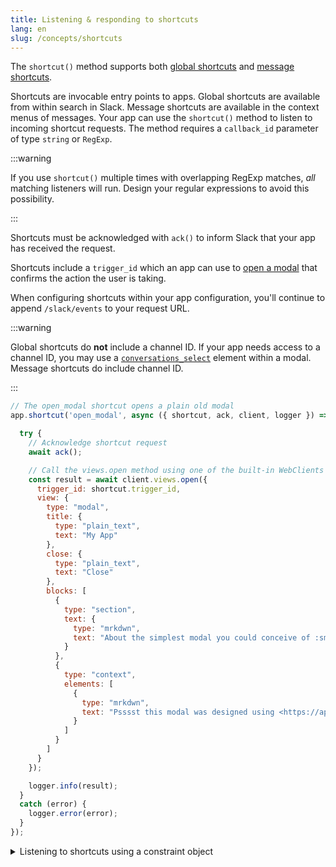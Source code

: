 ```yaml
---
title: Listening & responding to shortcuts
lang: en
slug: /concepts/shortcuts
---
```


The `shortcut()` method supports both [global shortcuts](https://api.slack.com/interactivity/shortcuts/using#global_shortcuts) and [message shortcuts](https://api.slack.com/interactivity/shortcuts/using#message_shortcuts).

Shortcuts are invocable entry points to apps. Global shortcuts are available from within search in Slack. Message shortcuts are available in the context menus of messages. Your app can use the `shortcut()` method to listen to incoming shortcut requests. The method requires a `callback_id` parameter of type `string` or `RegExp`.

:::warning 

If you use `shortcut()` multiple times with overlapping RegExp matches, _all_ matching listeners will run. Design your regular expressions to avoid this possibility.

:::

Shortcuts must be acknowledged with `ack()` to inform Slack that your app has received the request.

Shortcuts include a `trigger_id` which an app can use to [open a modal](/concepts/creating-modals) that confirms the action the user is taking. 

When configuring shortcuts within your app configuration, you'll continue to append `/slack/events` to your request URL.

:::warning

Global shortcuts do **not** include a channel ID. If your app needs access to a channel ID, you may use a [`conversations_select`](https://api.slack.com/reference/block-kit/block-elements#conversation_select) element within a modal. Message shortcuts do include channel ID.

:::

```javascript
// The open_modal shortcut opens a plain old modal
app.shortcut('open_modal', async ({ shortcut, ack, client, logger }) => {

  try {
    // Acknowledge shortcut request
    await ack();

    // Call the views.open method using one of the built-in WebClients
    const result = await client.views.open({
      trigger_id: shortcut.trigger_id,
      view: {
        type: "modal",
        title: {
          type: "plain_text",
          text: "My App"
        },
        close: {
          type: "plain_text",
          text: "Close"
        },
        blocks: [
          {
            type: "section",
            text: {
              type: "mrkdwn",
              text: "About the simplest modal you could conceive of :smile:\n\nMaybe <https://api.slack.com/reference/block-kit/interactive-components|*make the modal interactive*> or <https://api.slack.com/surfaces/modals/using#modifying|*learn more advanced modal use cases*>."
            }
          },
          {
            type: "context",
            elements: [
              {
                type: "mrkdwn",
                text: "Psssst this modal was designed using <https://api.slack.com/tools/block-kit-builder|*Block Kit Builder*>"
              }
            ]
          }
        ]
      }
    });

    logger.info(result);
  }
  catch (error) {
    logger.error(error);
  }
});
```

<details>
  <summary>
  Listening to shortcuts using a constraint object
  </summary>

  You can use a constraints object to listen to `callback_id` and `type` values. Constraints in the object can be of type string or RegExp object.
  
  ```javascript
  // Your middleware will only be called when the callback_id matches 'open_modal' AND the type matches 'message_action'
  app.shortcut({ callback_id: 'open_modal', type: 'message_action' }, async ({ shortcut, ack, client, logger }) => {
    try {
      // Acknowledge shortcut request
      await ack();

      // Call the views.open method using one of the built-in WebClients
      const result = await client.views.open({
        trigger_id: shortcut.trigger_id,
        view: {
          type: "modal",
          title: {
            type: "plain_text",
            text: "My App"
          },
          close: {
            type: "plain_text",
            text: "Close"
          },
          blocks: [
            {
              type: "section",
              text: {
                type: "mrkdwn",
                text: "About the simplest modal you could conceive of :smile:\n\nMaybe <https://api.slack.com/reference/block-kit/interactive-components|*make the modal interactive*> or <https://api.slack.com/surfaces/modals/using#modifying|*learn more advanced modal use cases*>."
              }
            },
            {
              type: "context",
              elements: [
                {
                  type: "mrkdwn",
                  text: "Psssst this modal was designed using <https://api.slack.com/tools/block-kit-builder|*Block Kit Builder*>"
                }
              ]
            }
          ]
        }
      });

      logger.info(result);
    }
    catch (error) {
      logger.error(error);
    }
  });
  ```
</details>